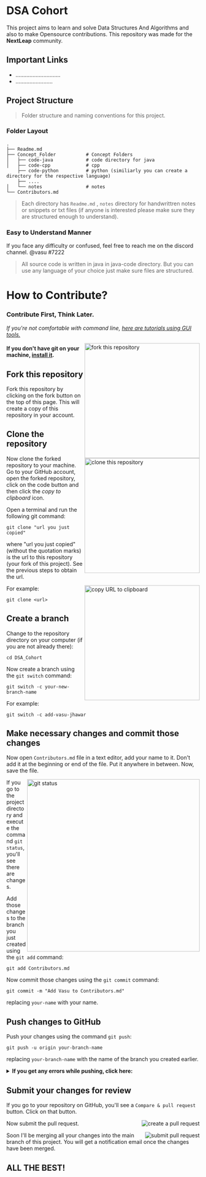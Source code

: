 # DSA Cohort

This project aims to learn and solve Data Structures And Algorithms and also to make Opensource contributions. This repository was made for the **NextLeap** community.

## Important Links

- .............................
- ........................

## Project Structure
> Folder structure and naming conventions for this project.
### Folder Layout

    .
    ├── Readme.md
    ├── Concept_Folder           # Concept Folders
    │   ├── code-java            # code directory for java
    │   ├── code-cpp             # cpp
        ├── code-python          # python (similiarly you can create a directory for the respective language)
        ├── ....
    │   └── notes                # notes
    └── Contributors.md
    
> Each directory has `Readme.md` , `notes` directory for handwrittren notes or snippets or txt files (if anyone is interested please make sure they are structured enough to understand).
### Easy to Understand Manner
If you face any difficulty or confused, feel free to reach me on the discord channel. @vasu #7222
> All source code is written in java in java-code directory. But you can use any language of your choice just make sure files are structured.


# How to Contribute?
### **Contribute First, Think Later.**

_If you're not comfortable with command line, [here are tutorials using GUI tools.](#tutorials-using-other-tools)_


<img align="right" width="300" src="https://firstcontributions.github.io/assets/Readme/fork.png" alt="fork this repository" />

#### If you don't have git on your machine, [install it](https://docs.github.com/en/get-started/quickstart/set-up-git).

## Fork this repository

Fork this repository by clicking on the fork button on the top of this page.
This will create a copy of this repository in your account.

## Clone the repository

<img align="right" width="300" src="https://firstcontributions.github.io/assets/Readme/clone.png" alt="clone this repository" />

Now clone the forked repository to your machine. Go to your GitHub account, open the forked repository, click on the code button and then click the _copy to clipboard_ icon.

Open a terminal and run the following git command:

```
git clone "url you just copied"
```

where "url you just copied" (without the quotation marks) is the url to this repository (your fork of this project). See the previous steps to obtain the url.

<img align="right" width="300" src="https://firstcontributions.github.io/assets/Readme/copy-to-clipboard.png" alt="copy URL to clipboard" />

For example:

```
git clone <url>
```

## Create a branch

Change to the repository directory on your computer (if you are not already there):

```
cd DSA_Cohort
```

Now create a branch using the `git switch` command:

```
git switch -c your-new-branch-name
```

For example:

```
git switch -c add-vasu-jhawar
```

## Make necessary changes and commit those changes

Now open `Contributors.md` file in a text editor, add your name to it. Don't add it at the beginning or end of the file. Put it anywhere in between. Now, save the file.

<img align="right" width="450" src="https://firstcontributions.github.io/assets/Readme/git-status.png" alt="git status" />

If you go to the project directory and execute the command `git status`, you'll see there are changes.

Add those changes to the branch you just created using the `git add` command:

```
git add Contributors.md
```
Now commit those changes using the `git commit` command:

```
git commit -m "Add Vasu to Contributors.md"
```

replacing `your-name` with your name.

## Push changes to GitHub

Push your changes using the command `git push`:

```
git push -u origin your-branch-name
```

replacing `your-branch-name` with the name of the branch you created earlier.

<details>
<summary> <strong>If you get any errors while pushing, click here:</strong> </summary>

- ### Authentication Error
     <pre>remote: Support for password authentication was removed on August 13, 2021. Please use a personal access token instead.
  remote: Please see https://github.blog/2020-12-15-token-authentication-requirements-for-git-operations/ for more information.
  fatal: Authentication failed for 'https://github.com/<your-username>/first-contributions.git/'</pre>
  Go to [GitHub's tutorial](https://docs.github.com/en/authentication/connecting-to-github-with-ssh/adding-a-new-ssh-key-to-your-github-account) on generating and configuring an SSH key to your account.

</details>

## Submit your changes for review

If you go to your repository on GitHub, you'll see a `Compare & pull request` button. Click on that button.

<img style="float: right;" src="https://firstcontributions.github.io/assets/Readme/compare-and-pull.png" alt="create a pull request" />

Now submit the pull request.

<img style="float: right;" src="https://firstcontributions.github.io/assets/Readme/submit-pull-request.png" alt="submit pull request" />

Soon I'll be merging all your changes into the main branch of this project. You will get a notification email once the changes have been merged.


## ALL THE BEST!

